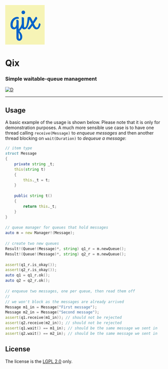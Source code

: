 <img src="branding/logo.png" alt="Qix logo" width="25%"></img>

# Qix
### Simple waitable-queue management

[![D](https://github.com/deavmi/qix/actions/workflows/d.yml/badge.svg)](https://github.com/deavmi/qix/actions/workflows/d.yml)

---

## Usage

A basic example of the usage is shown below. Please note that it is only for demonstration purposes. A much more sensible use case is to have one thread calling `receive(Message)` to _enqueue messages_ and then another thread blocking on `wait(Duration)` to _dequeue a message_:

```d
// item type
struct Message
{
	private string _t;
	this(string t)
	{
		this._t = t;
	}

	public string t()
	{
		return this._t;
	}
} 

// queue manager for queues that hold messages
auto m = new Manager!(Message);

// create two new queues
Result!(Queue!(Message)*, string) q1_r = m.newQueue();
Result!(Queue!(Message)*, string) q2_r = m.newQueue();

assert(q1_r.is_okay());
assert(q2_r.is_okay());
auto q1 = q1_r.ok();
auto q2 = q2_r.ok();

// enqueue two messages, one per queue, then read them off
//
// we won't block as the messages are already arrived
Message m1_in = Message("First message");
Message m2_in = Message("Second message");
assert(q1.receive(m1_in)); // should not be rejected
assert(q2.receive(m2_in)); // should not be rejected
assert(q1.wait() == m1_in); // should be the same message we sent in
assert(q2.wait() == m2_in); // should be the same message we sent in
```

## License

The license is the [LGPL 2.0](LICENSE) only.